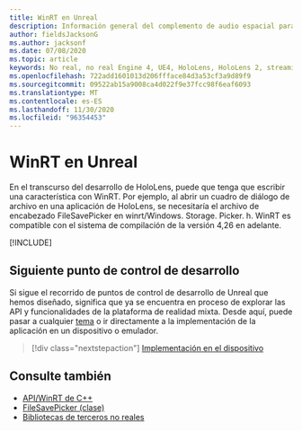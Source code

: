 ```yaml
---
title: WinRT en Unreal
description: Información general del complemento de audio espacial para Unreal Engine.
author: fieldsJacksonG
ms.author: jacksonf
ms.date: 07/08/2020
ms.topic: article
keywords: No real, no real Engine 4, UE4, HoloLens, HoloLens 2, streaming, comunicación remota, realidad mixta, desarrollo, introducción, características, nuevo proyecto, emulador, documentación, guías, características, hologramas, desarrollo de juegos, auriculares de realidad mixta, auriculares de realidad mixta de Windows, auriculares de realidad virtual, WinRT, DLL
ms.openlocfilehash: 722add1601013d206ffface84d3a53cf3a9d89f9
ms.sourcegitcommit: 09522ab15a9008ca4d022f9e37fcc98f6eaf6093
ms.translationtype: MT
ms.contentlocale: es-ES
ms.lasthandoff: 11/30/2020
ms.locfileid: "96354453"
---
```

# <a name="winrt-in-unreal"></a>WinRT en Unreal

En el transcurso del desarrollo de HoloLens, puede que tenga que escribir una característica con WinRT. Por ejemplo, al abrir un cuadro de diálogo de archivo en una aplicación de HoloLens, se necesitaría el archivo de encabezado FileSavePicker en winrt/Windows. Storage. Picker. h. WinRT es compatible con el sistema de compilación de la versión 4,26 en adelante.

[!INCLUDE[](includes/tabs-winRT.md)]

## <a name="next-development-checkpoint"></a>Siguiente punto de control de desarrollo

Si sigue el recorrido de puntos de control de desarrollo de Unreal que hemos diseñado, significa que ya se encuentra en proceso de explorar las API y funcionalidades de la plataforma de realidad mixta. Desde aquí, puede pasar a cualquier [tema](unreal-development-overview.md#3-platform-capabilities-and-apis) o ir directamente a la implementación de la aplicación en un dispositivo o emulador.

> [!div class="nextstepaction"]
> [Implementación en el dispositivo](unreal-deploying.md)

## <a name="see-also"></a>Consulte también
* [API/WinRT de C++](https://docs.microsoft.com/windows/uwp/cpp-and-winrt-apis/)
* [FileSavePicker (clase)](https://docs.microsoft.com/uwp/api/Windows.Storage.Pickers.FileSavePicker) 
* [Bibliotecas de terceros no reales](https://docs.unrealengine.com/Programming/BuildTools/UnrealBuildTool/ThirdPartyLibraries/index.html) 

